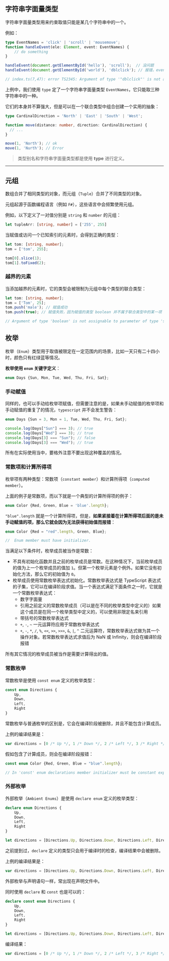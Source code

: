 ## 字符串字面量类型

字符串字面量类型用来约束取值只能是某几个字符串中的一个。

例如：

```typescript
type EventNames = 'click' | 'scroll' | 'mousemove';
function handleEvent(ele: Element, event: EventNames) {
    // do something
}

handleEvent(document.getElementById('hello'), 'scroll');  // 没问题
handleEvent(document.getElementById('world'), 'dblclick'); // 报错，event 不能为 'dblclick'

// index.ts(7,47): error TS2345: Argument of type '"dblclick"' is not assignable to parameter of type 'EventNames'.
```

上例中，我们使用 `type` 定了一个字符串字面量类型 `EventNames`，它只能取三种字符串中的一种。

它们的本身并不算强大，但是可以在一个联合类型中组合创建一个实用的抽象：

```typescript
type CardinalDirection = 'North' | 'East' | 'South' | 'West';

function move(distance: number, direction: CardinalDirection) {
  // ...
}

move(1, 'North'); // ok
move(1, 'Nurth'); // Error
```



> 类型别名和字符串字面量类型都是使用 **type** 进行定义。

---

## 元组

数组合并了相同类型的对象，而元组（`Tuple`）合并了不同类型的对象。

元组起源于函数编程语言（例如 `F#`），这些语言中会频繁使用元组。

例如，以下定义了一对值分别是 `string` 和 `number` 的元组：

```typescript
let tupleArr: [string, number] = ['255', 255]
```

当赋值或访问一个已知索引的元素时，会得到正确的类型：

```typescript
let tom: [string, number];
tom = ['tom', 255];

tom[0].slice(1);
tom[1].toFixed(2);
```

<!--注意：对元组类型的变量进行初始化或者赋值的时候，需要提供元组类型中所有指定的项。-->

### 越界的元素

当添加越界的元素时，它的类型会被限制为元组中每个类型的联合类型：

```typescript
let tom: [string, number];
tom = ['Tom', 25];
tom.push('male'); // 赋值成功
tom.push(true); // 赋值失败，因为赋值的类型 boolean 并不属于联合类型中的某一项

// Argument of type 'boolean' is not assignable to parameter of type 'string | number'
```



## 枚举

枚举（`Enum`）类型用于取值被限定在一定范围内的场景，比如一天只有二十四小时，颜色只有红绿蓝等情况。

**枚举使用 `enum` 关键字定义**：

```typescript
enum Days {Sun, Mon, Tue, Wed, Thu, Fri, Sat};
```

### 手动赋值

同样的，也可以手动给枚举项赋值，但需要注意的是，如果未手动赋值的枚举项和手动赋值的重复了的情况，`typescript` 并不会发生警告：

```typescript
enum Days {Sun = 3, Mon = 1, Tue, Wed, Thu, Fri, Sat};

console.log(Days["Sun"] === 3); // true
console.log(Days["Wed"] === 3); // true
console.log(Days[3] === "Sun"); // false
console.log(Days[3] === "Wed"); // true
```

所有在实际使用当中，要格外注意不要出现这种覆盖的情况。

### 常数项和计算所得项

枚举项有两种类型：常数项（`constant member`）和计算所得项（`computed member`）。

上面的例子是常数项，而以下就是一个典型的计算所得项的例子：

```typescript
enum Color {Red, Green, Blue = 'blue'.length};
```

`"blue".length` 就是一个计算所得项，但是，**如果紧接着在计算所得项后面的是未手动赋值的项，那么它就会因为无法获得初始值而报错**：

```typescript
enum Color {Red = "red".length, Green, Blue};

//  Enum member must have initializer.
```

当满足以下条件时，枚举成员被当作是常数：

- 不具有初始化函数并且之前的枚举成员是常数。在这种情况下，当前枚举成员的值为上一个枚举成员的值加 `1`。但第一个枚举元素是个例外。如果它没有初始化方法，那么它的初始值为 `0`。
- 枚举成员使用常数枚举表达式初始化。常数枚举表达式是 TypeScript 表达式的子集，它可以在编译阶段求值。当一个表达式满足下面条件之一时，它就是一个常数枚举表达式：
  - 数字字面量
  - 引用之前定义的常数枚举成员（可以是在不同的枚举类型中定义的）如果这个成员是在同一个枚举类型中定义的，可以使用非限定名来引用
  - 带括号的常数枚举表达式
  - `+`, `-`, `~` 一元运算符应用于常数枚举表达式
  - `+`, `-`, `*`, `/`, `%`, `<<`, `>>`, `>>>`, `&`, `|`, `^` 二元运算符，常数枚举表达式做为其一个操作对象。若常数枚举表达式求值后为 NaN 或 Infinity，则会在编译阶段报错

所有其它情况的枚举成员被当作是需要计算得出的值。



### 常数枚举

常数枚举是使用 `const enum` 定义的枚举类型：

```typescript
const enum Directions {
    Up,
    Down,
    Left,
    Right
}
```

常数枚举与普通枚举的区别是，它会在编译阶段被删除，并且不能包含计算成员。

上例的编译结果是：

```typescript
var directions = [0 /* Up */, 1 /* Down */, 2 /* Left */, 3 /* Right */];
```

假如包含了计算成员，则会在编译阶段报错：

```typescript
const enum Color {Red, Green, Blue = "blue".length};

// In 'const' enum declarations member initializer must be constant expression.
```



### 外部枚举

外部枚举（`Ambient Enums`）是使用 `declare enum` 定义的枚举类型：

```typescript
declare enum Directions {
    Up,
    Down,
    Left,
    Right
}

let directions = [Directions.Up, Directions.Down, Directions.Left, Directions.Right];
```

之前提到过，`declare` 定义的类型只会用于编译时的检查，编译结果中会被删除。

上例的编译结果是：

```javascript
var directions = [Directions.Up, Directions.Down, Directions.Left, Directions.Right];
```

外部枚举与声明语句一样，常出现在声明文件中。

同时使用 `declare` 和 `const` 也是可以的：

```typescript
declare const enum Directions {
    Up,
    Down,
    Left,
    Right
}

let directions = [Directions.Up, Directions.Down, Directions.Left, Directions.Right];
```

编译结果：

```javascript
var directions = [0 /* Up */, 1 /* Down */, 2 /* Left */, 3 /* Right */];
```